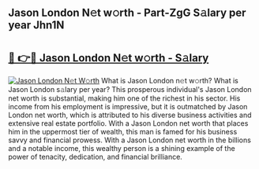 ## Jason London N𝚎t w𝚘rth - Part-ZgG S𝚊lary per year Jhn1N

# <h2><a href="http://gc2grr.nevu.top/?p=Jason+London">🔗 👉🔴 Jason London N𝚎t w𝚘rth - S𝚊lary</a></h2>

[![Jason London N𝚎t W𝚘rth](https://i.imgur.com/Oavwk0R.jpeg)](http://gc2grr.nevu.top/?p=Jason+London)
What is Jason London n𝚎t w𝚘rth? What is Jason London s𝚊lary per year?
This prosperous individual's Jason London net worth is substantial, making him one of the richest in his sector. His income from his employment is impressive, but it is outmatched by Jason London net worth, which is attributed to his diverse business activities and extensive real estate portfolio. With a Jason London net worth that places him in the uppermost tier of wealth, this man is famed for his business savvy and financial prowess. With a Jason London net worth in the billions and a notable income, this wealthy person is a shining example of the power of tenacity, dedication, and financial brilliance.
